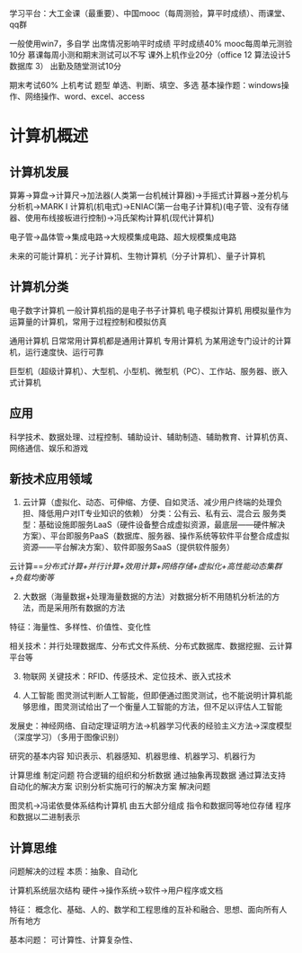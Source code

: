 学习平台：大工金课（最重要）、中国mooc（每周测验，算平时成绩）、雨课堂、qq群

一般使用win7，多自学
出席情况影响平时成绩
平时成绩40% 
mooc每周单元测验10分
慕课每周小测和期末测试可以不写
课外上机作业20分（office 12  算法设计5 数据库 3）
出勤及随堂测试10分

期末考试60%
上机考试
题型 单选、判断、填空、多选
基本操作题：windows操作、网络操作、word、excel、access

# 计算机概述
## 计算机发展
算筹->算盘->计算尺->加法器(人类第一台机械计算器)->手摇式计算器->差分机与分析机->MARK I 计算机(机电式)->ENIAC(第一台电子计算机)(电子管、没有存储器、使用布线接板进行控制)->冯氏架构计算机(现代计算机)

电子管->晶体管->集成电路->大规模集成电路、超大规模集成电路

未来的可能计算机：光子计算机、生物计算机（分子计算机）、量子计算机

## 计算机分类
电子数字计算机
一般计算机指的是电子书子计算机
电子模拟计算机
用模拟量作为运算量的计算机，常用于过程控制和模拟仿真

通用计算机
日常常用计算机都是通用计算机
专用计算机
为某用途专门设计的计算机，运行速度快、运行可靠

巨型机（超级计算机）、大型机、小型机、微型机（PC）、工作站、服务器、嵌入式计算机

## 应用
科学技术、数据处理、过程控制、辅助设计、辅助制造、辅助教育、计算机仿真、网络通信、娱乐和游戏

## 新技术应用领域
1. 云计算（虚拟化、动态、可伸缩、方便、自如灵活、减少用户终端的处理负担、降低用户对IT专业知识的依赖）
分类：公有云、私有云、混合云
服务类型：基础设施即服务LaaS（硬件设备整合成虚拟资源，最底层——硬件解决方案）、平台即服务PaaS（数据库、服务器、操作系统等软件平台整合成虚拟资源——平台解决方案）、软件即服务SaaS（提供软件服务）

云计算==*分布式计算+并行计算+效用计算+网络存储+虚拟化+高性能动态集群+负载均衡等*

2. 大数据（海量数据+处理海量数据的方法）对数据分析不用随机分析法的方法，而是采用所有数据的方法

特征：海量性、多样性、价值性、变化性

相关技术：并行处理数据库、分布式文件系统、分布式数据库、数据挖掘、云计算平台等

3. 物联网
关键技术：RFID、传感技术、定位技术、嵌入式技术

4. 人工智能
图灵测试判断人工智能，但即便通过图灵测试，也不能说明计算机能够思维，图灵测试给出了一个衡量人工智能的方法，但不足以评估人工智能

发展史：神经网络、自动定理证明方法->机器学习代表的经验主义方法->深度模型（深度学习）（多用于图像识别）

研究的基本内容
知识表示、机器感知、机器思维、机器学习、机器行为

计算思维
制定问题
符合逻辑的组织和分析数据
通过抽象再现数据
通过算法支持自动化的解决方案
识别分析实施可行的解决方案
解决问题


图灵机->冯诺依曼体系结构计算机
由五大部分组成
指令和数据同等地位存储
程序和数据以二进制表示

## 计算思维
问题解决的过程
本质：抽象、自动化

计算机系统层次结构
硬件->操作系统->软件->用户程序或文档

特征：
概念化、基础、人的、数学和工程思维的互补和融合、思想、面向所有人所有地方

基本问题：
可计算性、计算复杂性、